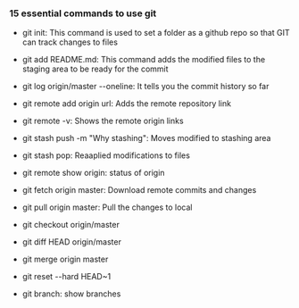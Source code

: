 
### 15 essential commands to use git

* git init: This command is used to set a folder as a github repo so that GIT can track changes to files
* git add README.md: This command adds the modified files to the staging area to be ready for the commit
* git log origin/master --oneline: It tells you the commit history so far
* git remote add origin url: Adds the remote repository link
* git remote -v: Shows the remote origin links

* git stash push -m "Why stashing": Moves modified to stashing area
* git stash pop: Reaaplied modifications to files

* git remote show origin: status of origin

* git fetch origin master: Download remote commits and changes
* git pull origin master: Pull the changes to local 
* git checkout origin/master
* git diff HEAD origin/master
* git merge origin master

* git reset --hard HEAD~1

* git branch: show branches





